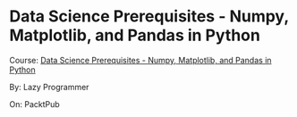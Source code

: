 # Data Science Prerequisites - Numpy, Matplotlib, and Pandas in Python

Course: [Data Science Prerequisites - Numpy, Matplotlib, and Pandas in Python](https://www.packtpub.com/en-us/product/data-science-prerequisites-numpy-matplotlib-and-pandas-in-python-9781803241616)

By: Lazy Programmer

On: PacktPub

